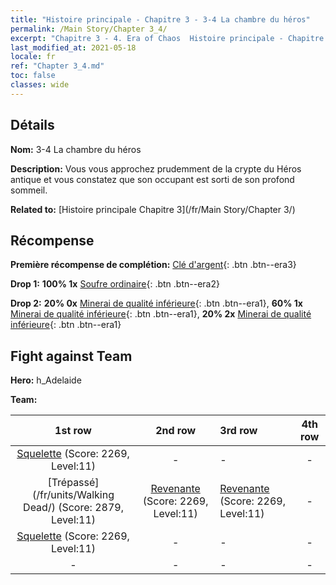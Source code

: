```yaml
---
title: "Histoire principale - Chapitre 3 - 3-4 La chambre du héros"
permalink: /Main Story/Chapter 3_4/
excerpt: "Chapitre 3 - 4. Era of Chaos  Histoire principale - Chapitre 3_4. 3-4 La chambre du héros"
last_modified_at: 2021-05-18
locale: fr
ref: "Chapter 3_4.md"
toc: false
classes: wide
---
```


## Détails

 **Nom:** 3-4 La chambre du héros

 **Description:** Vous vous approchez prudemment de la crypte du Héros antique et vous constatez que son occupant est sorti de son profond sommeil.

 **Related to:** [Histoire principale Chapitre 3](/fr/Main Story/Chapter 3/)

## Récompense

 **Première récompense de complétion:** [Clé d'argent](/ItemsFR/con_693/){: .btn .btn--era3}

 **Drop 1:** **100% 1x** [Soufre ordinaire](/ItemsFR/mat_9/){: .btn .btn--era2}

 **Drop 2:** **20% 0x** [Minerai de qualité inférieure](/ItemsFR/mat_1/){: .btn .btn--era1}, **60% 1x** [Minerai de qualité inférieure](/ItemsFR/mat_1/){: .btn .btn--era1}, **20% 2x** [Minerai de qualité inférieure](/ItemsFR/mat_1/){: .btn .btn--era1}


## Fight against Team
 **Hero:** h_Adelaide

 **Team:**


  | 1st row | 2nd row | 3rd row | 4th row |
  |:----:|:----:|:----|:----:|
  | [Squelette](/fr/units/Skeleton/) (Score: 2269, Level:11)  | - | - | - |
  | [Trépassé](/fr/units/Walking Dead/) (Score: 2879, Level:11)  | [Revenante](/fr/units/Wight/) (Score: 2269, Level:11)  | [Revenante](/fr/units/Wight/) (Score: 2269, Level:11)  | - |
  | [Squelette](/fr/units/Skeleton/) (Score: 2269, Level:11)  | - | - | - |
  | - | - | - | - |



